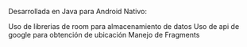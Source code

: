Desarrollada en Java para Android Nativo:

Uso de librerias de room para almacenamiento de datos
Uso de api de google para obtención de ubicación
Manejo de Fragments
